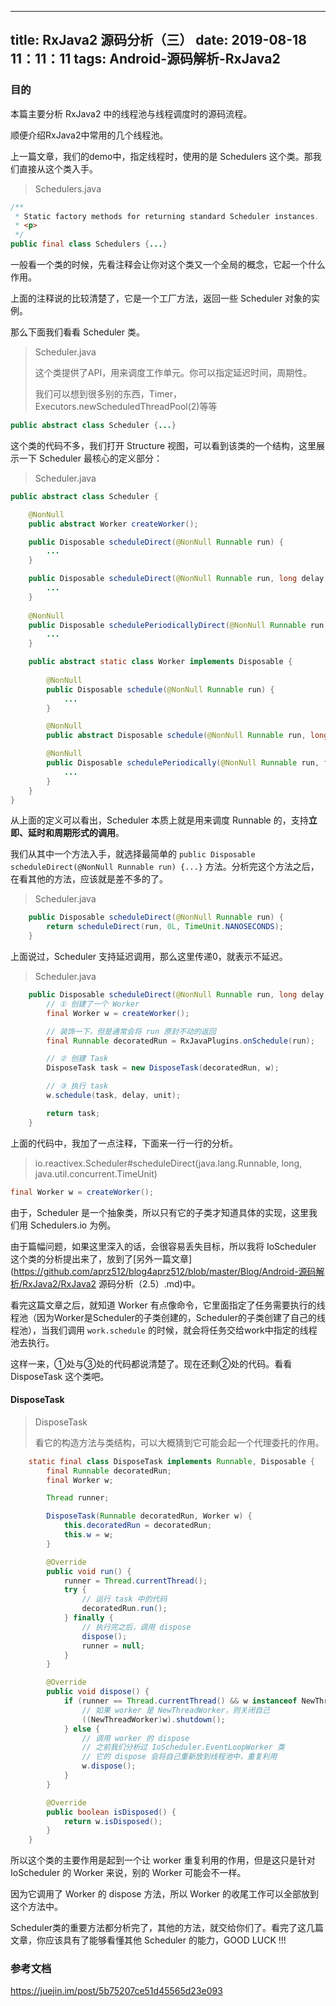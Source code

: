 
---
title: RxJava2 源码分析（三）
date: 2019-08-18 11：11：11
tags: Android-源码解析-RxJava2
---


### 目的

本篇主要分析 RxJava2 中的线程池与线程调度时的源码流程。

顺便介绍RxJava2中常用的几个线程池。



上一篇文章，我们的demo中，指定线程时，使用的是 Schedulers 这个类。那我们直接从这个类入手。

> Schedulers.java

```java
/**
 * Static factory methods for returning standard Scheduler instances.
 * <p>
 */
public final class Schedulers {...}
```

一般看一个类的时候，先看注释会让你对这个类又一个全局的概念，它起一个什么作用。

上面的注释说的比较清楚了，它是一个工厂方法，返回一些 Scheduler 对象的实例。



那么下面我们看看 Scheduler 类。

> Scheduler.java
>
> 这个类提供了API，用来调度工作单元。你可以指定延迟时间，周期性。
>
> 我们可以想到很多别的东西，Timer，Executors.newScheduledThreadPool(2)等等

```java
public abstract class Scheduler {...}
```



这个类的代码不多，我们打开 Structure 视图，可以看到该类的一个结构，这里展示一下 Scheduler 最核心的定义部分：

> Scheduler.java

```java
public abstract class Scheduler {

    @NonNull
    public abstract Worker createWorker();

    public Disposable scheduleDirect(@NonNull Runnable run) {
        ...
    }

    public Disposable scheduleDirect(@NonNull Runnable run, long delay, @NonNull TimeUnit unit) {
        ...
    }
    
    @NonNull
    public Disposable schedulePeriodicallyDirect(@NonNull Runnable run, long initialDelay, long period, @NonNull TimeUnit unit) {
        ...
    }

    public abstract static class Worker implements Disposable {
      
        @NonNull
        public Disposable schedule(@NonNull Runnable run) {
            ...
        }

        @NonNull
        public abstract Disposable schedule(@NonNull Runnable run, long delay, @NonNull TimeUnit unit);

        @NonNull
        public Disposable schedulePeriodically(@NonNull Runnable run, final long initialDelay, final long period, @NonNull final TimeUnit unit) {
            ...
        }
    }
}
```

从上面的定义可以看出，Scheduler 本质上就是用来调度 Runnable 的，支持**立即、延时和周期形式的调用**。



我们从其中一个方法入手，就选择最简单的 `public Disposable scheduleDirect(@NonNull Runnable run) {...}` 方法。分析完这个方法之后，在看其他的方法，应该就是差不多的了。



> Scheduler.java

```java
    public Disposable scheduleDirect(@NonNull Runnable run) {
        return scheduleDirect(run, 0L, TimeUnit.NANOSECONDS);
    }
```

上面说过，Scheduler 支持延迟调用，那么这里传递0，就表示不延迟。



> Scheduler.java

```java
    public Disposable scheduleDirect(@NonNull Runnable run, long delay, @NonNull TimeUnit unit) {
        // ① 创建了一个 Worker
        final Worker w = createWorker();

        // 装饰一下，但是通常会将 run 原封不动的返回
        final Runnable decoratedRun = RxJavaPlugins.onSchedule(run);

        // ② 创建 Task
        DisposeTask task = new DisposeTask(decoratedRun, w);

        // ③ 执行 task
        w.schedule(task, delay, unit);

        return task;
    }
```

上面的代码中，我加了一点注释，下面来一行一行的分析。



> io.reactivex.Scheduler#scheduleDirect(java.lang.Runnable, long, java.util.concurrent.TimeUnit)

```java
final Worker w = createWorker();
```

由于，Scheduler 是一个抽象类，所以只有它的子类才知道具体的实现，这里我们用 Schedulers.io 为例。

由于篇幅问题，如果这里深入的话，会很容易丢失目标，所以我将 IoScheduler 这个类的分析提出来了，放到了[另外一篇文章](https://github.com/aprz512/blog4aprz512/blob/master/Blog/Android-源码解析/RxJava2/RxJava2 源码分析（2.5）.md)中。

看完这篇文章之后，就知道 Worker 有点像命令，它里面指定了任务需要执行的线程池（因为Worker是Scheduler的子类创建的，Scheduler的子类创建了自己的线程池），当我们调用 `work.schedule` 的时候，就会将任务交给work中指定的线程池去执行。

这样一来，①处与③处的代码都说清楚了。现在还剩②处的代码。看看 DisposeTask 这个类吧。



#### DisposeTask

> DisposeTask
>
> 看它的构造方法与类结构，可以大概猜到它可能会起一个代理委托的作用。

```java
    static final class DisposeTask implements Runnable, Disposable {
        final Runnable decoratedRun;
        final Worker w;

        Thread runner;

        DisposeTask(Runnable decoratedRun, Worker w) {
            this.decoratedRun = decoratedRun;
            this.w = w;
        }

        @Override
        public void run() {
            runner = Thread.currentThread();
            try {
                // 运行 task 中的代码
                decoratedRun.run();
            } finally {
                // 执行完之后，调用 dispose 
                dispose();
                runner = null;
            }
        }

        @Override
        public void dispose() {
            if (runner == Thread.currentThread() && w instanceof NewThreadWorker) {
                // 如果 worker 是 NewThreadWorker，则关闭自己 
                ((NewThreadWorker)w).shutdown();
            } else {
                // 调用 worker 的 dispose
                // 之前我们分析过 IoScheduler.EventLoopWorker 类
                // 它的 dispose 会将自己重新放到线程池中，重复利用
                w.dispose();
            }
        }

        @Override
        public boolean isDisposed() {
            return w.isDisposed();
        }
    }
```

所以这个类的主要作用是起到一个让 worker 重复利用的作用，但是这只是针对 IoScheduler 的 Worker 来说，别的 Worker 可能会不一样。

因为它调用了 Worker 的 dispose 方法，所以 Worker 的收尾工作可以全部放到这个方法中。



Scheduler类的重要方法都分析完了，其他的方法，就交给你们了。看完了这几篇文章，你应该具有了能够看懂其他 Scheduler 的能力，GOOD LUCK !!!



### 参考文档

<https://juejin.im/post/5b75207ce51d45565d23e093>

